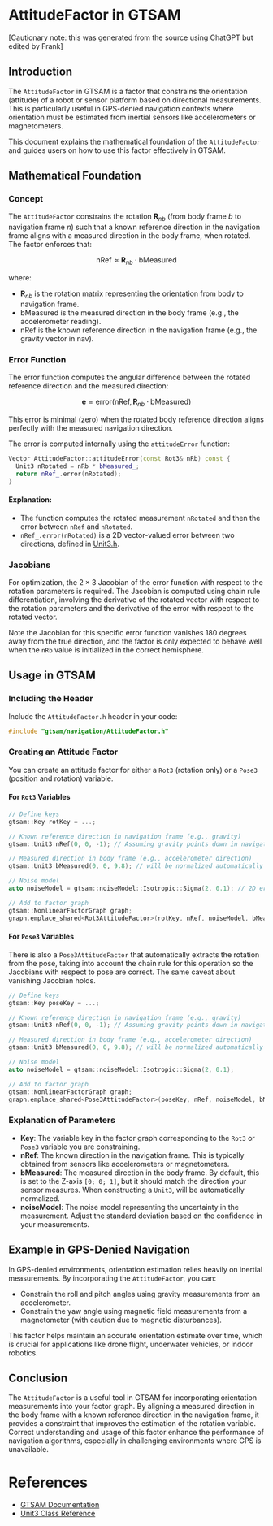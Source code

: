 # AttitudeFactor in GTSAM

[Cautionary note: this was generated from the source using ChatGPT but edited by Frank]

## Introduction

The `AttitudeFactor` in GTSAM is a factor that constrains the orientation (attitude) of a robot or sensor platform based on directional measurements. This is particularly useful in GPS-denied navigation contexts where orientation must be estimated from inertial sensors like accelerometers or magnetometers.

This document explains the mathematical foundation of the `AttitudeFactor` and guides users on how to use this factor effectively in GTSAM.

## Mathematical Foundation

### Concept

The `AttitudeFactor` constrains the rotation $\mathbf{R}_{nb}$ (from body frame $b$ to navigation frame $n$) such that a known reference direction in the navigation frame aligns with a measured direction in the body frame, when rotated. The factor enforces that:

$$
\text{nRef} \approx \mathbf{R}_{nb} \cdot \text{bMeasured}
$$

where:

- $\mathbf{R}_{nb}$ is the rotation matrix representing the orientation from body to navigation frame.
- $\text{bMeasured}$ is the measured direction in the body frame (e.g., the accelerometer reading).
- $\text{nRef}$ is the known reference direction in the navigation frame (e.g., the gravity vector in nav).

### Error Function

The error function computes the angular difference between the rotated reference direction and the measured direction:

$$
\mathbf{e} = \text{error}(\text{nRef}, \mathbf{R}_{nb} \cdot \text{bMeasured})
$$

This error is minimal (zero) when the rotated body reference direction aligns perfectly with the measured navigation direction.

The error is computed internally using the `attitudeError` function:

```cpp
Vector AttitudeFactor::attitudeError(const Rot3& nRb) const {
  Unit3 nRotated = nRb * bMeasured_;
  return nRef_.error(nRotated);
}
```

#### Explanation:
- The function computes the rotated measurement `nRotated` and then the error between `nRef` and `nRotated`.
- `nRef_.error(nRotated)` is a 2D vector-valued error between two directions, defined in [Unit3.h](../geometry/Unit3.h).

### Jacobians

For optimization, the $2 \times 3$ Jacobian of the error function with respect to the rotation parameters is required. The Jacobian is computed using chain rule differentiation, involving the derivative of the rotated vector with respect to the rotation parameters and the derivative of the error with respect to the rotated vector.

Note the Jacobian for this specific error function vanishes 180 degrees away from the true direction, and the factor is only expected to behave well when the `nRb` value is initialized in the correct hemisphere.

## Usage in GTSAM

### Including the Header

Include the `AttitudeFactor.h` header in your code:

```cpp
#include "gtsam/navigation/AttitudeFactor.h"
```

### Creating an Attitude Factor

You can create an attitude factor for either a `Rot3` (rotation only) or a `Pose3` (position and rotation) variable.

#### For `Rot3` Variables

```cpp
// Define keys
gtsam::Key rotKey = ...;

// Known reference direction in navigation frame (e.g., gravity)
gtsam::Unit3 nRef(0, 0, -1); // Assuming gravity points down in navigation frame

// Measured direction in body frame (e.g., accelerometer direction)
gtsam::Unit3 bMeasured(0, 0, 9.8); // will be normalized automatically

// Noise model
auto noiseModel = gtsam::noiseModel::Isotropic::Sigma(2, 0.1); // 2D error, sigma = 0.1

// Add to factor graph
gtsam::NonlinearFactorGraph graph;
graph.emplace_shared<Rot3AttitudeFactor>(rotKey, nRef, noiseModel, bMeasured);
```

#### For `Pose3` Variables

There is also a `Pose3AttitudeFactor` that automatically extracts the rotation from the pose, taking into account the chain rule for this operation so the Jacobians with respect to pose are correct.
The same caveat about vanishing Jacobian holds.

```cpp
// Define keys
gtsam::Key poseKey = ...;

// Known reference direction in navigation frame (e.g., gravity)
gtsam::Unit3 nRef(0, 0, -1); // Assuming gravity points down in navigation frame

// Measured direction in body frame (e.g., accelerometer direction)
gtsam::Unit3 bMeasured(0, 0, 9.8); // will be normalized automatically

// Noise model
auto noiseModel = gtsam::noiseModel::Isotropic::Sigma(2, 0.1);

// Add to factor graph
gtsam::NonlinearFactorGraph graph;
graph.emplace_shared<Pose3AttitudeFactor>(poseKey, nRef, noiseModel, bMeasured);
```

### Explanation of Parameters

- **Key**: The variable key in the factor graph corresponding to the `Rot3` or `Pose3` variable you are constraining.
- **nRef**: The known direction in the navigation frame. This is typically obtained from sensors like accelerometers or magnetometers.
- **bMeasured**: The measured direction in the body frame. By default, this is set to the Z-axis `[0; 0; 1]`, but it should match the direction your sensor measures. When constructing a `Unit3`, will be automatically normalized.
- **noiseModel**: The noise model representing the uncertainty in the measurement. Adjust the standard deviation based on the confidence in your measurements.

## Example in GPS-Denied Navigation

In GPS-denied environments, orientation estimation relies heavily on inertial measurements. By incorporating the `AttitudeFactor`, you can:

- Constrain the roll and pitch angles using gravity measurements from an accelerometer.
- Constrain the yaw angle using magnetic field measurements from a magnetometer (with caution due to magnetic disturbances).

This factor helps maintain an accurate orientation estimate over time, which is crucial for applications like drone flight, underwater vehicles, or indoor robotics.

## Conclusion

The `AttitudeFactor` is a useful tool in GTSAM for incorporating orientation measurements into your factor graph. By aligning a measured direction in the body frame with a known reference direction in the navigation frame, it provides a constraint that improves the estimation of the rotation variable. Correct understanding and usage of this factor enhance the performance of navigation algorithms, especially in challenging environments where GPS is unavailable.

# References

- [GTSAM Documentation](https://gtsam.org/)
- [Unit3 Class Reference](https://gtsam.org/doxygen/)